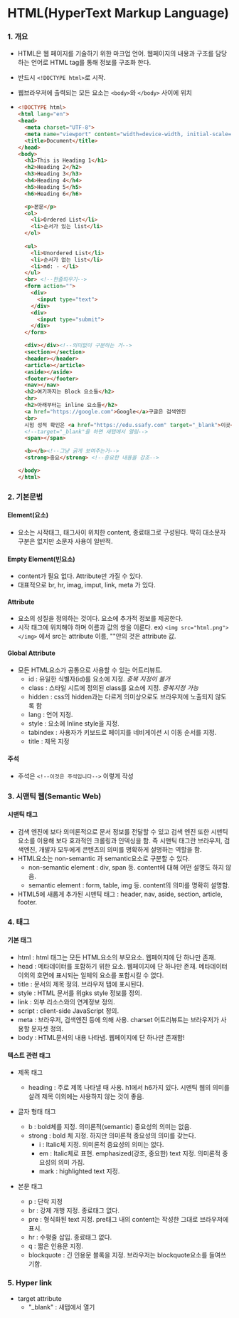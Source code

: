 # HTML(HyperText Markup Language)

### 1. 개요

- HTML은 웹 페이지를 기술하기 위한 마크업 언어. 웹페이지의 내용과 구조를 담당하는 언어로 HTML tag를 통해 정보를 구조화 한다. 

- 반드시 `<!DOCTYPE html>`로 시작.

- 웹브라우저에 출력되는 모든 요소는 `<body>`와 `</body>` 사이에 위치

- ```html
  <!DOCTYPE html>
  <html lang="en">
  <head>
    <meta charset="UTF-8">
    <meta name="viewport" content="width=device-width, initial-scale=1.0">
    <title>Document</title>
  </head>
  <body>
    <h1>This is Heading 1</h1>
    <h2>Heading 2</h2>
    <h3>Heading 3</h3>
    <h4>Heading 4</h4>
    <h5>Heading 5</h5>
    <h6>Heading 6</h6>
  
    <p>본문</p>
    <ol>
      <li>Ordered List</li>
      <li>순서가 있는 list</li>
    </ol>
      
    <ul>
      <li>Unordered List</li>
      <li>순서가 없는 list</li>
      <li>md: - </li>
    </ul>
    <br> <!--한줄띄우기-->
    <form action="">
      <div>
        <input type="text">
      </div>
      <div>
        <input type="submit">
      </div>
    </form>
  
    <div></div><!--의미없이 구분하는 거-->
    <section></section>
    <header></header>
    <article></article>
    <aside></aside>
    <footer></footer>
    <nav></nav>
    <h2>여기까지는 Block 요소들</h2>
    <hr>
    <h2>아래부터는 inline 요소들</h2>
    <a href="https://google.com">Google</a>구글은 검색엔진
    <br>
    시험 성적 확인은 <a href="https://edu.ssafy.com" target="_blank">이곳</a>에서
    <!--target="_blank"을 하면 새탭에서 열림-->
    <span></span>
  
    <b></b><!--그냥 굵게 보여주는거-->
    <strong>중요</strong> <!--중요한 내용을 강조-->
  
  </body>
  </html>
  ```



### 2. 기본문법

#### Element(요소)

- 요소는 시작태그, 태그사이 위치한 content, 종료태그로 구성된다. 딱히 대소문자 구분은 없지만 소문자 사용이 일반적.

#### Empty Element(빈요소)

- content가 필요 없다. Attribute만 가질 수 있다.
- 대표적으로 br, hr, imag, imput, link, meta 가 있다.

#### Attribute

- 요소의 성질을 정의하는 것이다. 요소에 추가적 정보를 제공한다. 
- 시작 태그에 위치해야 하며 이름과 값의 쌍을 이룬다. ex) `<img src="html.png"></img>` 에서 src는 attribute 이름, ""안의 것은 attribute 값.

#### Global Attribute

- 모든 HTML요소가 공통으로 사용할 수 있는 어트리뷰트. 
  - id : 유일한 식별자(id)를 요소에 지정. *중복 지정이 불가*
  - class : 스타일 시트에 정의된 class를 요소에 지정. *중복지정 가능*
  - hidden : css의 hidden과는 다르게 의미상으로도 브라우저에 노출되지 않도록 함
  - lang : 언어 지정. 
  - style : 요소에 Inline style을 지정.
  - tabindex : 사용자가 키보드로 페이지를 네비게이션 시 이동 순서를 지정.
  - title : 제목 지정

#### 주석

- 주석은 `<!--이것은 주석입니다-->` 이렇게 작성



### 3. 시맨틱 웹(Semantic Web)

#### 시맨틱 태그

- 검색 엔진에 보다 의미론적으로 문서 정보를 전달할 수 있고 검색 엔진 또한 시맨틱 요소를 이용해 보다 효과적인 크롤링과 인덱싱을 함. 즉 시맨틱 태그란 브라우저, 검색엔진, 개발자 모두에게 콘텐츠의 의미를 명확하게 설명하는 역할을 함.
- HTML요소는 non-semantic 과 semantic요소로 구분할 수 있다. 
  - non-semantic element : div, span 등. content에 대해 어떤 설명도 하지 않음.
  - semantic element : form, table, img 등. content의 의미를 명확히 설명함. 
- HTML5에 새롭게 추가된 시맨틱 태그 : header, nav, aside, section, article, footer.



### 4. 태그

#### 기본 태그

- html : html 태그는 모든 HTML요소의 부모요소. 웹페이지에 단 하나만 존재.  
- head : 메타데이터를 포함하기 위한 요소. 웹페이지에 단 하나만 존재. 메타데이터 이외의 호면에 표시되는 일체의 요소를 포함시킬 수 없다. 
- title : 문서의 제목 정의. 브라우저 탭에 표시된다.
- style  : HTML 문서를 위gks style 정보를 정의.
- link : 외부 리소스와의 연계정보 정의. 
- script : client-side JavaScript 정의.
- meta : 브라우저, 검색엔진 등에 의해 사용. charset 어트리뷰트는 브라우저가 사용할 문자셋 정의.
- body : HTML문서의 내용 나타냄. 웹페이지에 단 하나만 존재함! 

#### 텍스트 관련 태그

- 제목 태그
    - heading : 주로 제목 나타낼 때 사용. h1에서 h6가지 있다. 시멘틱 웹의 의미를 살려 제목 이외에는 사용하지 않는 것이 좋음.
- 글자 형태 태그      
  
  
  - b : bold체를 지정. 의미론적(semantic) 중요성의 의미는 없음.
  - strong : bold 체 지정. 하지만 의미론적 중요성의 의미를 갖는다. 
    - i : Italic체 지정. 의미론적 중요성의 의미는 없다. 
    - em : Italic체로 표현. emphasized(강조, 중요한) text 지정.  의미론적 중요성의 의미 가짐.
    - mark : highlighted text 지정.
- 본문 태그
    - p : 단락 지정
    - br : 강제 개행 지정. 종료태그 없다.
    - pre : 형식화된 text 지정. pre태그 내의 content는 작성한 그대로 브라우저에 표시.
    - hr : 수평줄 삽입. 종료태그 없다.
    - q : 짧은 인용문 지정. 
    - blockquote : 긴 인용문 블록을 지정. 브라우저는 blockquote요소를 들여쓰기함.



### 5. Hyper link

- target attribute 
  - "_blank" : 새탭에서 열기

